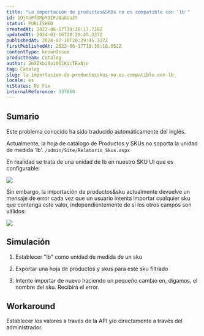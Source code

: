 ```yaml
---
title: "La importación de productos&SKUs no es compatible con 'lb'"
id: 1OjtnFf9MpY1IFzQa8Ua2t
status: PUBLISHED
createdAt: 2022-06-17T19:38:17.726Z
updatedAt: 2024-02-16T20:29:45.337Z
publishedAt: 2024-02-16T20:29:45.337Z
firstPublishedAt: 2022-06-17T19:38:18.052Z
contentType: knownIssue
productTeam: Catalog
author: 2mXZkbi0oi061KicTExNjo
tag: Catalog
slug: la-importacion-de-productosskus-no-es-compatible-con-lb
locale: es
kiStatus: No Fix
internalReference: 337860
---
```


## Sumario

<div class="alert alert-info">
  <p>Este problema conocido ha sido traducido automáticamente del inglés.</p>
</div>


Actualmente, la hoja de catálogo de Productos y SKUs no soporta la unidad de medida 'lb'. `/admin/Site/Relatorio_Skus.aspx`

En realidad se trata de una unidad de lb en nuestro SKU UI que es configurable:

 ![](https://vtexhelp.zendesk.com/attachments/token/IYCZqjQWduAKjhP73hd7Uqaho/?name=inline1704074446.png)

Sin embargo, la importación de productos&sku actualmente devuelve un mensaje de error cada vez que un usuario intenta importar cualquier sku que contenga este valor, independientemente de si los otros campos son válidos:

 ![](https://vtexhelp.zendesk.com/attachments/token/1v8a6RWRFaqwAHilwADBdnw7z/?name=inline802930792.png)







## Simulación


1) Establecer "lb" como unidad de medida de un sku

2) Exportar una hoja de productos y skus para este sku filtrado

3) Intente importar de nuevo haciendo un pequeño cambio en, digamos, el nombre del sku. Recibirá el error.







## Workaround


Establecer los valores a través de la API y/o directamente a través del administrador.

